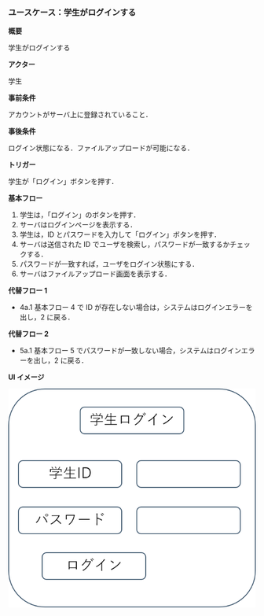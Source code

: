 ### ユースケース：学生がログインする

**概要**

学生がログインする

**アクター**

学生

**事前条件**

アカウントがサーバ上に登録されていること．

**事後条件**

ログイン状態になる．ファイルアップロードが可能になる．

**トリガー**

学生が「ログイン」ボタンを押す．

**基本フロー**

1. 学生は，「ログイン」のボタンを押す．
2. サーバはログインページを表示する．
3. 学生は，ID とパスワードを入力して「ログイン」ボタンを押す．
4. サーバは送信された ID でユーザを検索し，パスワードが一致するかチェックする．
5. パスワードが一致すれば，ユーザをログイン状態にする．
6. サーバはファイルアップロード画面を表示する．

**代替フロー 1**

- 4a.1 基本フロー 4 で ID が存在しない場合は，システムはログインエラーを出し，2 に戻る．

**代替フロー 2**

- 5a.1 基本フロー 5 でパスワードが一致しない場合，システムはログインエラーを出し，2 に戻る．

**UI イメージ**

![login](image/login.png)
